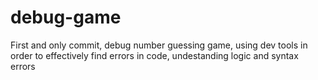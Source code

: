 # debug-game
First and only commit, debug number guessing game, using dev tools in order to effectively find errors in code, undestanding logic and syntax errors

